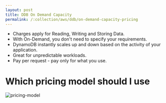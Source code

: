 ```yaml
---
layout: post
title: DDB On Demand Capacity
permalink: /:collection/aws/ddb/on-demand-capacity-pricing
---
```



- Charges apply for Reading, Writing and Storing Data.
- With On-Demand, you don't need to specify your requirements.
- DynamoDB instantly scales up and down based on the activity of your application.
- Great for unpredictable workloads.
- Pay per request - pay only for what you use.

# Which pricing model should I use

![pricing-model]({{site.cdn}}/aws/ddb/pricing-model.png)
